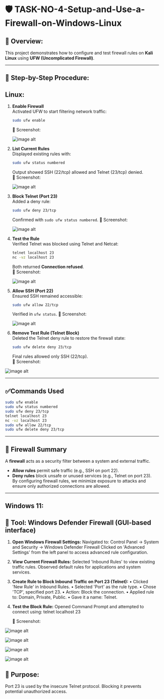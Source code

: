 # 🛡️ TASK-NO-4-Setup-and-Use-a-Firewall-on-Windows-Linux


## 🎯 Overview:
This project demonstrates how to configure and test firewall rules on **Kali Linux** using **UFW (Uncomplicated Firewall)**.

---

## 📝 Step-by-Step Procedure:

## Linux:

1. **Enable Firewall**  
   Activated UFW to start filtering network traffic:  
   ```bash
   sudo ufw enable
   ```
   📸 Screenshot:
   
   ![image alt](https://github.com/Rushikesh38-bit/TASK-NO-4-Setup-and-Use-a-Firewall-on-Windows-Linux/blob/main/linux(1).png)


2. **List Current Rules**  
   Displayed existing rules with:  
   ```bash
   sudo ufw status numbered
   ```
   Output showed SSH (22/tcp) allowed and Telnet (23/tcp) denied.  
   📸 Screenshot:  

   ![image alt](https://github.com/Rushikesh38-bit/TASK-NO-4-Setup-and-Use-a-Firewall-on-Windows-Linux/blob/main/linux(2).png)

3. **Block Telnet (Port 23)**  
   Added a deny rule:  
   ```bash
   sudo ufw deny 23/tcp
   ```
   Confirmed with `sudo ufw status numbered`.
    📸 Screenshot:  

   ![image alt](https://github.com/Rushikesh38-bit/TASK-NO-4-Setup-and-Use-a-Firewall-on-Windows-Linux/blob/main/linux(3).png)


4. **Test the Rule**  
   Verified Telnet was blocked using Telnet and Netcat:  
   ```bash
   telnet localhost 23
   nc -vz localhost 23
   ```
   Both returned **Connection refused**.  
   📸 Screenshot:  

   ![image alt](https://github.com/Rushikesh38-bit/TASK-NO-4-Setup-and-Use-a-Firewall-on-Windows-Linux/blob/main/linux(4).png)


5. **Allow SSH (Port 22)**  
   Ensured SSH remained accessible:  
   ```bash
   sudo ufw allow 22/tcp
   ```
   Verified in `ufw status`.
   📸 Screenshot:  

   ![image alt](https://github.com/Rushikesh38-bit/TASK-NO-4-Setup-and-Use-a-Firewall-on-Windows-Linux/blob/main/linux(5).png)


6. **Remove Test Rule (Telnet Block)**  
   Deleted the Telnet deny rule to restore the firewall state:  
   ```bash
   sudo ufw delete deny 23/tcp
   ```
   Final rules allowed only SSH (22/tcp).  
   📸 Screenshot:
   
  ![image alt](https://github.com/Rushikesh38-bit/TASK-NO-4-Setup-and-Use-a-Firewall-on-Windows-Linux/blob/main/linux(6).png)

---

## ✅Commands Used
```bash
sudo ufw enable
sudo ufw status numbered
sudo ufw deny 23/tcp
telnet localhost 23
nc -vz localhost 23
sudo ufw allow 22/tcp
sudo ufw delete deny 23/tcp
```

---

## 🚨 Firewall Summary
A **firewall** acts as a security filter between a system and external traffic.  
- **Allow rules** permit safe traffic (e.g., SSH on port 22).  
- **Deny rules** block unsafe or unused services (e.g., Telnet on port 23).  
By configuring firewall rules, we minimize exposure to attacks and ensure only authorized connections are allowed.

---



## Windows 11:

## 🧰 Tool: Windows Defender Firewall (GUI-based interface)


1. **Open Windows Firewall Settings:**
  Navigated to:
     Control Panel → System and Security → Windows Defender Firewall
     Clicked on 'Advanced Settings' from the left panel to access advanced rule configuration.

2. **View Current Firewall Rules:**
     Selected 'Inbound Rules' to view existing traffic rules.
     Observed default rules for applications and system services.

3. **Create Rule to Block Inbound Traffic on Port 23 (Telnet):**
    • Clicked 'New Rule' in Inbound Rules.
    • Selected 'Port' as the rule type.
    • Chose 'TCP', specified port 23.
    • Action: Block the connection.
    • Applied rule to: Domain, Private, Public.
    • Gave it a name: Telnet.

4. **Test the Block Rule:**
     Opened Command Prompt and attempted to connect using:
     telnet localhost 23

    📸 Screenshot:
   
  ![image alt](https://github.com/Rushikesh38-bit/TASK-NO-4-Setup-and-Use-a-Firewall-on-Windows-Linux/blob/main/windows(1).png)

  ![image alt](https://github.com/Rushikesh38-bit/TASK-NO-4-Setup-and-Use-a-Firewall-on-Windows-Linux/blob/main/windows(2).png)

  ![image alt](https://github.com/Rushikesh38-bit/TASK-NO-4-Setup-and-Use-a-Firewall-on-Windows-Linux/blob/main/windows(3).png)

  ![image alt](https://github.com/Rushikesh38-bit/TASK-NO-4-Setup-and-Use-a-Firewall-on-Windows-Linux/blob/main/windows(4).png)

## 📝 Purpose:
   Port 23 is used by the insecure Telnet protocol. Blocking it prevents potential unauthorized access.


